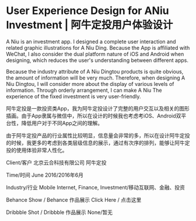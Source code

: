 # User Experience Design for ANiu Investment | 阿牛定投用户体验设计


A Niu is an investment app. I designed a complete user interaction and related graphic illustrations for A Niu Ding. Because the App is affiliated with WeChat, I also consider the dual platform nature of iOS and Android when designing, which reduces the user's understanding between different apps.

Because the industry attribute of A Niu Dingtou products is quite obvious, the amount of information will be very much. Therefore, when designing A Niu Dingtou, I will consider more about the display of various levels of information. Through orderly arrangement, I can make A Niu The experience of the fixed investment is very user-friendly.

阿牛定投是一款投资类App，我为阿牛定投设计了完整的用户交互以及相关的图形插画。由于App隶属与微信中，所以在设计的时候我也考虑考iOS、Android双平台性，降低用户对于不同App之间的理解。

由于阿牛定投产品的行业属性比较明显，信息量会非常的多，所以在设计阿牛定投的时候，我更多的考虑到各类层级信息的展示，通过有次序的排列，能够让阿牛定投的使用体验非常人性化。

Client/客户
北京云合科技有限公司 阿牛定投

Time/时间
June 2016/2016年6月

Industry/行业
Mobile Internet, Finance, Investment/移动互联网、金融、投资

Behance Show / Behance 作品展示
Click Here / 点击这里

Dribbble Shot / Dribbble 作品展示
None/暂无